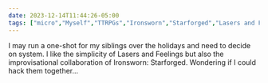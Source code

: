 ```yaml
---
date: 2023-12-14T11:44:26-05:00
tags: ["micro","Myself","TTRPGs","Ironsworn","Starforged","Lasers and Feelings","game design"]
---
```

I may run a one-shot for my siblings over the holidays and need to decide on system. I like the simplicity of Lasers and Feelings but also the improvisational collaboration of Ironsworn: Starforged. Wondering if I could hack them together...